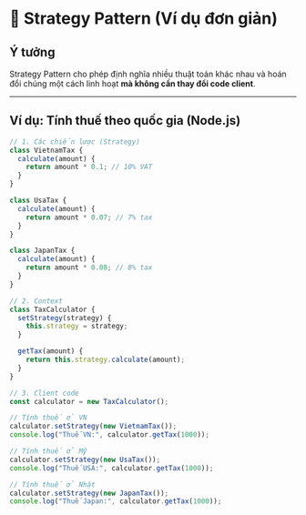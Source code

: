 # 🎯 Strategy Pattern (Ví dụ đơn giản)

## Ý tưởng
Strategy Pattern cho phép định nghĩa nhiều thuật toán khác nhau và hoán đổi chúng một cách linh hoạt **mà không cần thay đổi code client**.  

---

## Ví dụ: Tính thuế theo quốc gia (Node.js)

```js
// 1. Các chiến lược (Strategy)
class VietnamTax {
  calculate(amount) {
    return amount * 0.1; // 10% VAT
  }
}

class UsaTax {
  calculate(amount) {
    return amount * 0.07; // 7% tax
  }
}

class JapanTax {
  calculate(amount) {
    return amount * 0.08; // 8% tax
  }
}

// 2. Context
class TaxCalculator {
  setStrategy(strategy) {
    this.strategy = strategy;
  }

  getTax(amount) {
    return this.strategy.calculate(amount);
  }
}

// 3. Client code
const calculator = new TaxCalculator();

// Tính thuế ở VN
calculator.setStrategy(new VietnamTax());
console.log("Thuế VN:", calculator.getTax(1000));

// Tính thuế ở Mỹ
calculator.setStrategy(new UsaTax());
console.log("Thuế USA:", calculator.getTax(1000));

// Tính thuế ở Nhật
calculator.setStrategy(new JapanTax());
console.log("Thuế Japan:", calculator.getTax(1000));
